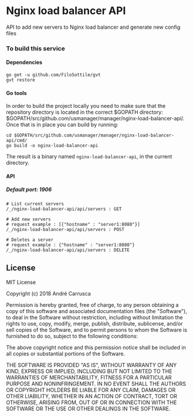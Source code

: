 # Nginx load balancer API
API to add new servers to Nginx load balancer and generate new config files


### To build this service

#### Dependencies
```
go get -u github.com/FiloSottile/gvt
gvt restore
```

#### Go tools
In order to build the project locally you need to make sure that the repository directory is located in the correct
$GOPATH directory: $GOPATH/src/github.com/usmanager/manager/nginx-load-balancer-api/. Once that is in place you can build by running:

```
cd $GOPATH/src/github.com/usmanager/manager/nginx-load-balancer-api/cmd/
go build -o nginx-load-balancer-api
```

The result is a binary named `nginx-load-balancer-api`, in the current directory.

#### API
##### Default port: 1906
```
# List current servers
/_/nginx-load-balancer-api/api/servers : GET
```

```
# Add new servers
# request example : [{"hostname" : "server1:8080"}]
/_/nginx-load-balancer-api/api/servers : POST
```

```
# Deletes a server
# request example : {"hostname" : "server1:8080"}
/_/nginx-load-balancer-api/api/servers : DELETE
```



## License

MIT License

Copyright (c) 2018 André Carrusca

Permission is hereby granted, free of charge, to any person obtaining a copy
of this software and associated documentation files (the "Software"), to deal
in the Software without restriction, including without limitation the rights
to use, copy, modify, merge, publish, distribute, sublicense, and/or sell
copies of the Software, and to permit persons to whom the Software is
furnished to do so, subject to the following conditions:

The above copyright notice and this permission notice shall be included in all
copies or substantial portions of the Software.

THE SOFTWARE IS PROVIDED "AS IS", WITHOUT WARRANTY OF ANY KIND, EXPRESS OR
IMPLIED, INCLUDING BUT NOT LIMITED TO THE WARRANTIES OF MERCHANTABILITY,
FITNESS FOR A PARTICULAR PURPOSE AND NONINFRINGEMENT. IN NO EVENT SHALL THE
AUTHORS OR COPYRIGHT HOLDERS BE LIABLE FOR ANY CLAIM, DAMAGES OR OTHER
LIABILITY, WHETHER IN AN ACTION OF CONTRACT, TORT OR OTHERWISE, ARISING FROM,
OUT OF OR IN CONNECTION WITH THE SOFTWARE OR THE USE OR OTHER DEALINGS IN THE
SOFTWARE.